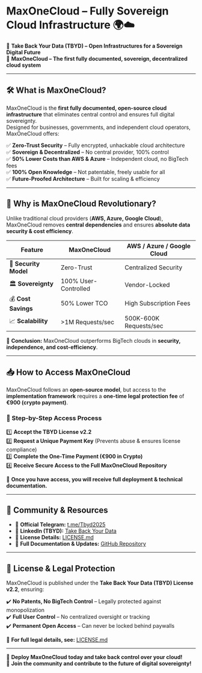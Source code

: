 # MaxOneCloud – Fully Sovereign Cloud Infrastructure 🌍☁️  

🚀 **Take Back Your Data (TBYD) – Open Infrastructures for a Sovereign Digital Future**  
🔐 **MaxOneCloud – The first fully documented, sovereign, decentralized cloud system**  

---

## 🛠️ What is MaxOneCloud?  

MaxOneCloud is the **first fully documented, open-source cloud infrastructure** that eliminates central control and ensures full digital sovereignty.  
Designed for businesses, governments, and independent cloud operators, MaxOneCloud offers:  

✅ **Zero-Trust Security** – Fully encrypted, unhackable cloud architecture  
✅ **Sovereign & Decentralized** – No central provider, 100% control  
✅ **50% Lower Costs than AWS & Azure** – Independent cloud, no BigTech fees  
✅ **100% Open Knowledge** – Not patentable, freely usable for all  
✅ **Future-Proofed Architecture** – Built for scaling & efficiency  

---

## 🚀 Why is MaxOneCloud Revolutionary?  

Unlike traditional cloud providers (**AWS, Azure, Google Cloud**), MaxOneCloud removes **central dependencies** and ensures **absolute data security & cost efficiency**.  

| Feature          | MaxOneCloud        | AWS / Azure / Google Cloud  |
|-----------------|--------------------|-----------------------------|
| 🔐 **Security Model**  | Zero-Trust        | Centralized Security        |
| 🏛 **Sovereignty**     | 100% User-Controlled | Vendor-Locked             |
| 💰 **Cost Savings**    | 50% Lower TCO     | High Subscription Fees      |
| 📈 **Scalability**     | >1M Requests/sec  | 500K-600K Requests/sec     |

📌 **Conclusion:** MaxOneCloud outperforms BigTech clouds in **security, independence, and cost-efficiency**.  

---

## 📥 How to Access MaxOneCloud  

MaxOneCloud follows an **open-source model**, but access to the **implementation framework** requires a **one-time legal protection fee** of **€900 (crypto payment)**.  

### 📌 Step-by-Step Access Process  
1️⃣ **Accept the TBYD License v2.2**  
2️⃣ **Request a Unique Payment Key** (Prevents abuse & ensures license compliance)  
3️⃣ **Complete the One-Time Payment (€900 in Crypto)**  
4️⃣ **Receive Secure Access to the Full MaxOneCloud Repository**  

📢 **Once you have access, you will receive full deployment & technical documentation.**  

---

## 🔗 Community & Resources  

- 💬 **Official Telegram:** [t.me/Tbyd2025](https://t.me/Tbyd2025)  
- 💼 **LinkedIn (TBYD):** [Take Back Your Data](https://www.linkedin.com/company/take-back-your-data/)  
- 📜 **License Details:** [LICENSE.md](LICENSE.md)  
- 📢 **Full Documentation & Updates:** [GitHub Repository](https://github.com/TBYD-SAC/MaxOneCloud-License)  

---

## 📜 License & Legal Protection  

MaxOneCloud is published under the **Take Back Your Data (TBYD) License v2.2**, ensuring:  

✔️ **No Patents, No BigTech Control** – Legally protected against monopolization  
✔️ **Full User Control** – No centralized oversight or tracking  
✔️ **Permanent Open Access** – Can never be locked behind paywalls  

🔹 **For full legal details, see:** [LICENSE.md](LICENSE.md)  

---

🚀 **Deploy MaxOneCloud today and take back control over your cloud!**  
📢 **Join the community and contribute to the future of digital sovereignty!**  
